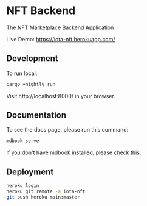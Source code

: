 # NFT Backend
The NFT Marketplace Backend Application

Live Demo: https://iota-nft.herokuapp.com/ 

## Development

To run local:
```bash
cargo +nightly run
```
Visit http://localhost:8000/ in your browser.


## Documentation

To see the docs page, please run this command:
```bash
mdbook serve     
```
If you don't have mdbook installed, please check [this](./docs/README.md).


## Deployment

```bash
heroku login
heroku git:remote -a iota-nft
git push heroku main:master      
```

